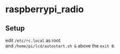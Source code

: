 # raspberrypi_radio


## Setup

edit `/etc/rc.local` as root  
and `/home/pi/lcd/autostart.sh &` above the `exit 0`.
